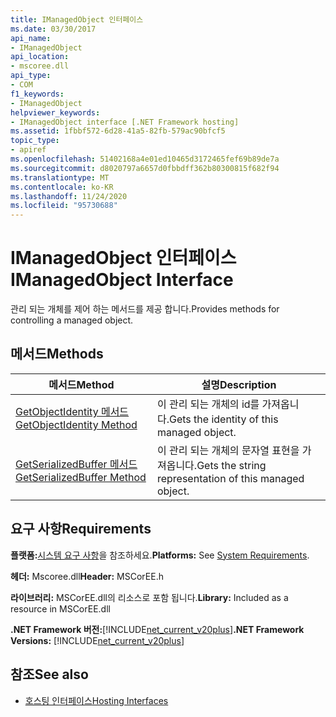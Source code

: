 ```yaml
---
title: IManagedObject 인터페이스
ms.date: 03/30/2017
api_name:
- IManagedObject
api_location:
- mscoree.dll
api_type:
- COM
f1_keywords:
- IManagedObject
helpviewer_keywords:
- IManagedObject interface [.NET Framework hosting]
ms.assetid: 1fbbf572-6d28-41a5-82fb-579ac90bfcf5
topic_type:
- apiref
ms.openlocfilehash: 51402168a4e01ed10465d3172465fef69b89de7a
ms.sourcegitcommit: d8020797a6657d0fbbdff362b80300815f682f94
ms.translationtype: MT
ms.contentlocale: ko-KR
ms.lasthandoff: 11/24/2020
ms.locfileid: "95730688"
---
```

# <a name="imanagedobject-interface"></a><span data-ttu-id="431a1-102">IManagedObject 인터페이스</span><span class="sxs-lookup"><span data-stu-id="431a1-102">IManagedObject Interface</span></span>

<span data-ttu-id="431a1-103">관리 되는 개체를 제어 하는 메서드를 제공 합니다.</span><span class="sxs-lookup"><span data-stu-id="431a1-103">Provides methods for controlling a managed object.</span></span>  
  
## <a name="methods"></a><span data-ttu-id="431a1-104">메서드</span><span class="sxs-lookup"><span data-stu-id="431a1-104">Methods</span></span>  
  
|<span data-ttu-id="431a1-105">메서드</span><span class="sxs-lookup"><span data-stu-id="431a1-105">Method</span></span>|<span data-ttu-id="431a1-106">설명</span><span class="sxs-lookup"><span data-stu-id="431a1-106">Description</span></span>|  
|------------|-----------------|  
|[<span data-ttu-id="431a1-107">GetObjectIdentity 메서드</span><span class="sxs-lookup"><span data-stu-id="431a1-107">GetObjectIdentity Method</span></span>](imanagedobject-getobjectidentity-method.md)|<span data-ttu-id="431a1-108">이 관리 되는 개체의 id를 가져옵니다.</span><span class="sxs-lookup"><span data-stu-id="431a1-108">Gets the identity of this managed object.</span></span>|  
|[<span data-ttu-id="431a1-109">GetSerializedBuffer 메서드</span><span class="sxs-lookup"><span data-stu-id="431a1-109">GetSerializedBuffer Method</span></span>](imanagedobject-getserializedbuffer-method.md)|<span data-ttu-id="431a1-110">이 관리 되는 개체의 문자열 표현을 가져옵니다.</span><span class="sxs-lookup"><span data-stu-id="431a1-110">Gets the string representation of this managed object.</span></span>|  
  
## <a name="requirements"></a><span data-ttu-id="431a1-111">요구 사항</span><span class="sxs-lookup"><span data-stu-id="431a1-111">Requirements</span></span>  

 <span data-ttu-id="431a1-112">**플랫폼:**[시스템 요구 사항](../../get-started/system-requirements.md)을 참조하세요.</span><span class="sxs-lookup"><span data-stu-id="431a1-112">**Platforms:** See [System Requirements](../../get-started/system-requirements.md).</span></span>  
  
 <span data-ttu-id="431a1-113">**헤더:** Mscoree.dll</span><span class="sxs-lookup"><span data-stu-id="431a1-113">**Header:** MSCorEE.h</span></span>  
  
 <span data-ttu-id="431a1-114">**라이브러리:** MSCorEE.dll의 리소스로 포함 됩니다.</span><span class="sxs-lookup"><span data-stu-id="431a1-114">**Library:** Included as a resource in MSCorEE.dll</span></span>  
  
 <span data-ttu-id="431a1-115">**.NET Framework 버전:**[!INCLUDE[net_current_v20plus](../../../../includes/net-current-v20plus-md.md)]</span><span class="sxs-lookup"><span data-stu-id="431a1-115">**.NET Framework Versions:** [!INCLUDE[net_current_v20plus](../../../../includes/net-current-v20plus-md.md)]</span></span>  
  
## <a name="see-also"></a><span data-ttu-id="431a1-116">참조</span><span class="sxs-lookup"><span data-stu-id="431a1-116">See also</span></span>

- [<span data-ttu-id="431a1-117">호스팅 인터페이스</span><span class="sxs-lookup"><span data-stu-id="431a1-117">Hosting Interfaces</span></span>](hosting-interfaces.md)
